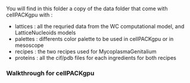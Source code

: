 You will find in this folder a copy of the data folder that come with cellPACKgpu with :

 * lattices : all the requried data from the WC computational model, and LatticeNucleoids models
 * palettes : differents color palette to be used in cellPACKgpu or in mesoscope
 * recipes : the two recipes used for MycoplasmaGenitalium
 * proteins : all the cif/pdb files for each ingredients for both recipes

### Walkthrough for cellPACKgpu


